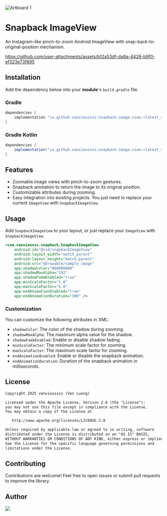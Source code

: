 ![Artboard 1](https://github.com/user-attachments/assets/49e36bd8-7b37-4bd5-a5c2-7e20ab496a96)

# Snapback ImageView
An Instagram-like pinch-to-zoom Android ImageView with snap-back-to-original-position mechanism.

https://github.com/user-attachments/assets/b12a53df-da9a-4426-b9f0-ef323e73f895

## Installation
Add the dependency below into your **module**'s `build.gradle` file:
### Gradle


```gradle
dependencies {
    implementation "io.github.vanxioussss:snapback-image-view:<latest_version>"
}
```

### Gradle Kotlin
```gradle
dependencies {
    implementation("io.github.vanxioussss:snapback-image-view:<latest_version>")
}
```

## Features

- Zoomable image views with pinch-to-zoom gestures.
- Snapback animation to return the image to its original position.
- Customizable attributes during zooming.
- Easy integration into existing projects. You just need to replace your current `ImageView` with `SnapbackImageView`.

## Usage

Add `SnapbackImageView` to your layout, or just replace your `ImageView` with `SnapbackImageView`:

```xml
<com.vanxiousss.snapback.SnapbackImageView
    android:id="@+id/snapbackImageView"
    android:layout_width="match_parent"
    android:layout_height="match_parent"
    android:src="@drawable/sample_image"
    app:shadowColor="#80000000"
    app:shadowMaxAlpha="192"
    app:shadowFadeEnabled="true"
    app:minScaleFactor="1.0"
    app:maxScaleFactor="5.0"
    app:endAnimationEnabled="true"
    app:endAnimationDuration="300" />
```

### Customization
You can customize the following attributes in XML:
- `shadowColor`: The color of the shadow during zooming.
- `shadowMaxAlpha`: The maximum alpha value for the shadow.
- `shadowFadeEnabled`: Enable or disable shadow fading.
- `minScaleFactor`: The minimum scale factor for zooming.
- `maxScaleFactor`: The maximum scale factor for zooming.
- `endAnimationEnabled`: Enable or disable the snapback animation.
- `endAnimationDuration`: Duration of the snapback animation in milliseconds.

## License
```xml
Copyright 2025 vanxioussss (Van Luong)

Licensed under the Apache License, Version 2.0 (the "License");
you may not use this file except in compliance with the License.
You may obtain a copy of the License at

   http://www.apache.org/licenses/LICENSE-2.0

Unless required by applicable law or agreed to in writing, software
distributed under the License is distributed on an "AS IS" BASIS,
WITHOUT WARRANTIES OR CONDITIONS OF ANY KIND, either express or implied.
See the License for the specific language governing permissions and
limitations under the License.
```

## Contributing
Contributions are welcome! Feel free to open issues or submit pull requests to improve the library.

## Author
<a href="https://github.com/vanxioussss/snapback/graphs/contributors">
  <img src="https://contributors-img.web.app/image?repo=vanxioussss/snapback" />
</a>
